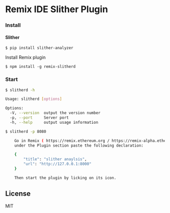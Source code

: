 # Remix IDE Slither Plugin


### Install 

#### Slither

```console
$ pip install slither-analyzer
```

Install Remix plugin

```console
$ npm install -g remix-slitherd
```

### Start

```sh
$ slitherd -h

Usage: slitherd [options]

Options:
  -V, --version  output the version number
  -p, --port     Server port
  -h, --help     output usage information
```

```sh
$ slitherd -p 8080

    Go in Remix ( https://remix.ethereum.org / https://remix-alpha.ethereum.org ) / settings tab,
    under the Plugin section paste the following declaration:

    {
        "title": "slither anaylsis",
        "url": "http://127.0.0.1:8000"
    }

    Then start the plugin by licking on its icon.
```

License
-------
MIT
